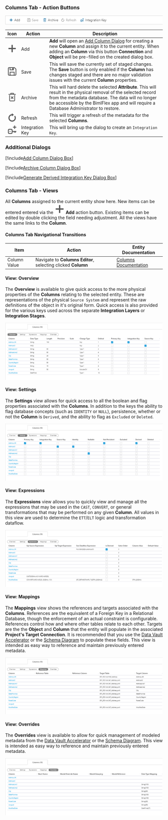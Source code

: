 ### Columns Tab - Action Buttons

<img
    src="images/bimlflex-app-tab-columns-actions.png"
    class="border-image"
    title="Columns Tab - Action Buttons"
/>

|Icon|Action|Description|
|-|-|-|
|<div class="icon-col m-5"><img src="images/svg-icons/add.svg" /></div>|<span class="nowrap-col m-5">Add</span>|**Add** will open an [Add Column Dialog](#add-column-dialog-box) for creating a new **Column** and assign it to the current entity.  When adding an **Column** via this button **Connection** and **Object** will be pre-filled on the created dialog box.|
|<div class="icon-col m-5"><img src="images/svg-icons/save.svg" /></div>|Save|This will save the currently set of staged changes.  The **Save** button is only enabled if the **Column** has changes staged and there are no major validation issues with the current **Column** properties.|
|<div class="icon-col m-5"><img src="images/svg-icons/archive-delete.svg" /></div>|<span class="nowrap-col m-5">Archive</span>|This will hard delete the selected **Attribute**.  This will result in the physical removal of the selected record from the metadata database.  The data will no longer be accessible by the BimlFlex app and will require a Database Administrator to restore.|[Archive Column](#archive-column-dialog-box)|
|<div class="icon-col m-5"><img src="images/svg-icons/refresh.svg" /></div>|Refresh|This will trigger a refresh of the metadata for the selected **Columns**.||
|<div class="icon-col m-5"><img src="images/svg-icons/composite-key.svg" /></div>|Integration Key|This will bring up the dialog to create an `Integration Key`.|[Generate Derived Integration Key](#generate-derived-integration-key-dialog-box)|

### Additional Dialogs  

[!include[Add Column Dialog Box](_dialog-add-column.md)]  

[!include[Archive Column Dialog Box](_dialog-archive-column-list.md)]  

[!include[Generate Derived Integration Key Dialog Box](_dialog-generate-derived-integration-key.md)]  

### Columns Tab - Views  

All **Columns** assigned to the current entity show here.  New items can be entered entered via the <img class="icon-inline" src="images/svg-icons/add.svg" /> **Add** action button.  Existing items can be edited by double clicking the field needing adjustment.  All the views have the same links to the **Column**.  

#### Columns Tab Navigational Transitions  

|Item|Action|Entity Documentation|
|-|-|-|
|Column Value|Navigate to **Columns Editor**, selecting clicked **Column**|[Columns Documentation](columns.md)

#### View: Overview  

The **Overview** is available to give quick access to the more physical properties of the **Columns** relating to the selected entity.  These are representations of the physical `Source System` and represent the raw definitions of the object in it's original form.  Quick access is also provided for the various keys used across the separate **Integration Layers** or **Integration Stages**.  

<img
    src="images/bimlflex-app-tab-columns-views-overview.png"
    class="border-image"
    title="Columns - Overview View"
/>

#### View: Settings  

The **Settings** view allows for quick access to all the boolean and flag properties associated with the **Columns**.  In addition to the keys the ability to flag database concepts (such as `IDENTITY` or `NULL`), persistence, whether or not the **Column** is `Derived`, and the ability to flag as `Excluded` or `Deleted`.  

<img
    src="images/bimlflex-app-tab-columns-views-settings.png"
    class="border-image"
    title="Columns - Settings View"
/>

#### View: Expressions  

The **Expressions** view allows you to quickly view and manage all the expressions that may be used in the `CAST`, `CONVERT`, or general transformations that may be performed on any given **Column**.  All values in this view are used to determine the `ETT`/`ELT` logic and transformation dataflow.  

<img
    src="images/bimlflex-app-tab-columns-views-expressions.png"
    class="border-image"
    title="Columns - Expressions View"
/>

#### View: Mappings  

The **Mappings** view shows the references and targets associated with the **Columns**.  References are the equivalent of a Foreign Key in a Relational Database, though the enforcement of an actual constraint is configurable.  References control how and where other tables relate to each other.  Targets are the the **Object** and **Column** that the entity will populate in the associated **Project's Target Connection**.  It is recommended that you use the [Data Vault Accelerator](../modeling-tools/accelerator.md) or the [Schema Diagram](../modeling-tools/schema-diagram.md) to populate these fields.  This view is intended as easy way to reference and maintain previously entered metadata.  

<img
    src="images/bimlflex-app-tab-columns-views-mappings.png"
    class="border-image"
    title="Columns - Mappings View"
/>

#### View: Overrides  

The **Overrides** view is available to allow for quick management of modeled metadata from the [Data Vault Accelerator](../modeling-tools/accelerator.md) or the [Schema Diagram](../modeling-tools/schema-diagram.md).  This view is intended as easy way to reference and maintain previously entered metadata.  

<img
    src="images/bimlflex-app-tab-columns-views-overrides.png"
    class="border-image"
    title="Columns - Overrides View"
/>
